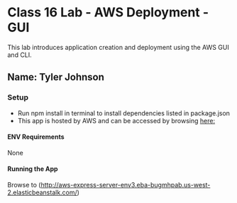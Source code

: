 # Class 16 Lab - AWS Deployment - GUI
This lab introduces application creation and deployment using the AWS GUI and CLI.

## Name: Tyler Johnson

### Setup
- Run npm install in terminal to install dependencies listed in package.json
- This app is hosted by AWS and can be accessed by browsing [here:](http://aws-express-server-env3.eba-bugmhpab.us-west-2.elasticbeanstalk.com/)

#### ENV Requirements
None

#### Running the App
Browse to (http://aws-express-server-env3.eba-bugmhpab.us-west-2.elasticbeanstalk.com/)

